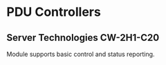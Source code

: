 # PDU Controllers 

## Server Technologies CW-2H1-C20

Module supports basic control and status reporting.

